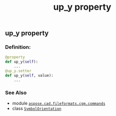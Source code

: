 ﻿---
title: up_y property
second_title: Aspose.CAD for Python via .NET API References
description: 
type: docs
weight: 110
url: /python-net/aspose.cad.fileformats.cgm.commands/symbolorientation/up_y/
is_root: false
---

## up_y property

### Definition:
```python
@property
def up_y(self):
    ...
@up_y.setter
def up_y(self, value):
    ...
```

### See Also
* module [`aspose.cad.fileformats.cgm.commands`](../../)
* class [`SymbolOrientation`](/cad/python-net/aspose.cad.fileformats.cgm.commands/symbolorientation)
